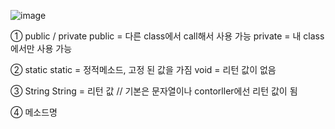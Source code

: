 ![image](https://user-images.githubusercontent.com/84374429/202331628-b816b8bb-a84c-444b-ae00-438e0e11bdb7.png)


① public / private
public = 다른 class에서 call해서 사용 가능
private = 내 class에서만 사용 가능

② static
static = 정적메소드, 고정 된 값을 가짐
void = 리턴 값이 없음

③ String
String = 리턴 값
// 기본은 문자열이나 contorller에선 리턴 값이 됨

④ 메소드명


